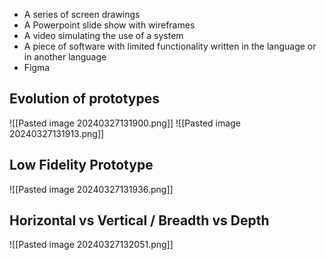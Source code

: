 - A series of screen drawings
- A Powerpoint slide show with wireframes
- A video simulating the use of a system
- A piece of software with limited functionality written in the language or in another language
- Figma

## Evolution of prototypes
![[Pasted image 20240327131900.png]]
![[Pasted image 20240327131913.png]]
## Low Fidelity Prototype
![[Pasted image 20240327131936.png]]
## Horizontal vs Vertical / Breadth vs Depth
![[Pasted image 20240327132051.png]]
